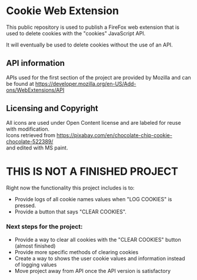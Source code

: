 # Cookie Web Extension
 
 This public repository is used to publish a FireFox web extension that is used to delete cookies with the "cookies" JavaScript API.
 
 It will eventually be used to delete cookies without the use of an API.
 
 ## API information
 
 APIs used for the first section of the project are provided by Mozilla and can be found at https://developer.mozilla.org/en-US/Add-ons/WebExtensions/API
 
 ## Licensing and Copyright
 
 All icons are used under Open Content license and are labeled for reuse with modification. <br />
 Icons retrieved from https://pixabay.com/en/chocolate-chip-cookie-chocolate-522389/ <br />
 and edited with MS paint.
 
 # THIS IS NOT A FINISHED PROJECT
 
 Right now the functionality this project includes is to:
 
  - Provide logs of all cookie names values when  "LOG COOKIES" is pressed.<br />
  - Provide a button that says "CLEAR COOKIES".
  
 ### Next steps for the project:
 
  - Provide a way to clear all cookies with the "CLEAR COOKIES" button (almost finished)<br />
  - Provide more specific methods of clearing cookies<br />
  - Create a way to shows the user cookie values and information instead of logging values<br />
  - Move project away from API once the API version is satisfactory